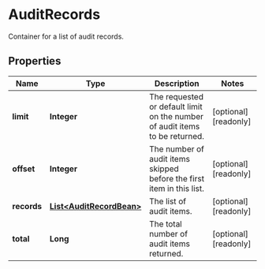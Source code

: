 

# AuditRecords

Container for a list of audit records.

## Properties

| Name | Type | Description | Notes |
|------------ | ------------- | ------------- | -------------|
|**limit** | **Integer** | The requested or default limit on the number of audit items to be returned. |  [optional] [readonly] |
|**offset** | **Integer** | The number of audit items skipped before the first item in this list. |  [optional] [readonly] |
|**records** | [**List&lt;AuditRecordBean&gt;**](AuditRecordBean.md) | The list of audit items. |  [optional] [readonly] |
|**total** | **Long** | The total number of audit items returned. |  [optional] [readonly] |



